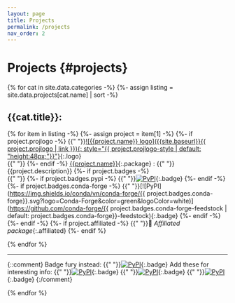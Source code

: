```yaml
---
layout: page
title: Projects
permalink: /projects
nav_order: 2
---
```


Projects {#projects}
========

{% for cat in site.data.categories -%}
{%-  assign listing = site.data.projects[cat.name] | sort -%}
## {{cat.title}}:

{%   for item in listing -%}
{%-    assign project = item[1] -%}
{%-    if project.projlogo -%}
{{" "}}[![{{project.name}} logo]({{site.baseurl}}{{ project.projlogo | link }}){: style="{{ project.projlogo-style | default: "height:48px;"}}"}]({{project.url}}){:.logo}<br/>{{" "}}
{%-    endif -%}
[{{project.name}}]({{project.url}}){:.package}
 :
    {{" "}}{{project.description}}
{%-    if project.badges -%}
<br/>{{" "}}
{%-      if project.badges.pypi -%}
           {{" "}}[![PyPI](https://img.shields.io/pypi/v/{{project.badges.pypi}}?color=blue&logo=PyPI&logoColor=white)](https://pypi.org/project/{{project.badges.pypi}}){:.badge}
{%-      endif -%}
{%-      if project.badges.conda-forge -%}
           {{" "}}[![PyPI](https://img.shields.io/conda/vn/conda-forge/{{ project.badges.conda-forge}}.svg?logo=Conda-Forge&color=green&logoColor=white)](https://github.com/conda-forge/{{ project.badges.conda-forge-feedstock | default: project.badges.conda-forge}}-feedstock){:.badge}
{%-      endif -%}
{%-    endif -%}
{%-    if project.affiliated -%}
         {{" "}}🤝 *Affiliated package*{:.affiliated} 
{%-    endif %}

{%   endfor %}

---

{::comment} Badge fury instead:
           {{" "}}[![PyPI](https://badge.fury.io/py/{{project.badges.pypi}}.svg)](https://pypi.org/project/{{project.badges.pypi}}/){:.badge}
           Add these for interesting info:
           {{" "}}[![PyPI](https://img.shields.io/pypi/wheel/{{project.badges.pypi}})](https://pypi.org/project/{{project.badges.pypi}}/){:.badge}
           {{" "}}[![PyPI](https://img.shields.io/pypi/pyversions/{{project.badges.pypi}})](https://pypi.org/project/{{project.badges.pypi}}/){:.badge}
           {{" "}}[![PyPI](https://img.shields.io/pypi/status/{{project.badges.pypi}})](https://pypi.org/project/{{project.badges.pypi}}/){:.badge}
{:/comment}

{% endfor %}
